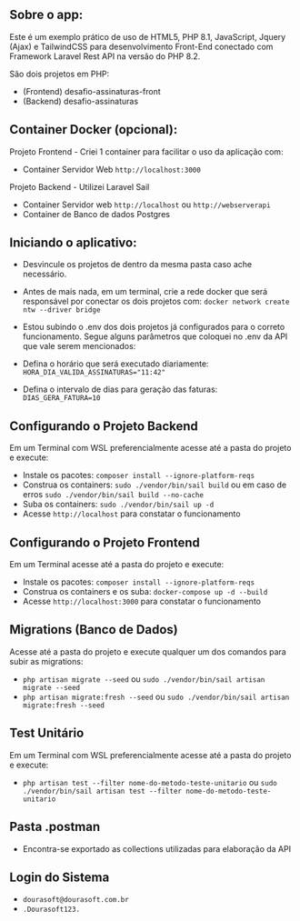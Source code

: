 ## Sobre o app:

Este é um exemplo prático de uso de HTML5, PHP 8.1, JavaScript, Jquery (Ajax) e TailwindCSS
para desenvolvimento Front-End conectado com Framework Laravel Rest API na versão do PHP 8.2.

São dois projetos em PHP:
- (Frontend) desafio-assinaturas-front
- (Backend)  desafio-assinaturas

## Container Docker (opcional):

Projeto Frontend - Criei 1 container para facilitar o uso da aplicação com:
- Container Servidor Web `http://localhost:3000`

Projeto Backend - Utilizei Laravel Sail
 - Container Servidor web `http://localhost` ou `http://webserverapi`
 - Container de Banco de dados Postgres

## Iniciando o aplicativo:

- Desvincule os projetos de dentro da mesma pasta caso ache necessário.

- Antes de mais nada, em um terminal, crie a rede docker que será responsável por conectar 
os dois projetos com: `docker network create ntw --driver bridge`

- Estou subindo o .env dos dois projetos já configurados para o correto funcionamento.
Segue alguns parâmetros que coloquei no .env da API que vale serem mencionados:

- Defina o horário que será executado diariamente: `HORA_DIA_VALIDA_ASSINATURAS="11:42"`

- Defina o intervalo de dias para geração das faturas: `DIAS_GERA_FATURA=10`

## Configurando o Projeto Backend

Em um Terminal com WSL preferencialmente acesse até a pasta do projeto e execute:
- Instale os pacotes: `composer install --ignore-platform-reqs`
- Construa os containers: `sudo ./vendor/bin/sail build` ou em caso de erros `sudo ./vendor/bin/sail build --no-cache`
- Suba os containers: `sudo ./vendor/bin/sail up -d`
- Acesse `http://localhost` para constatar o funcionamento

## Configurando o Projeto Frontend

Em um Terminal acesse até a pasta do projeto e execute:
- Instale os pacotes: `composer install --ignore-platform-reqs`
- Construa os containers e os suba: `docker-compose up -d --build`
- Acesse `http://localhost:3000` para constatar o funcionamento

## Migrations (Banco de Dados)

Acesse até a pasta do projeto e execute qualquer um dos comandos para subir as migrations:
- `php artisan migrate --seed` ou `sudo ./vendor/bin/sail artisan migrate --seed` 
- `php artisan migrate:fresh --seed` ou `sudo ./vendor/bin/sail artisan migrate:fresh --seed`

## Test Unitário

Em um Terminal com WSL preferencialmente acesse até a pasta do projeto e execute:
- `php artisan test --filter nome-do-metodo-teste-unitario` ou `sudo ./vendor/bin/sail artisan test --filter nome-do-metodo-teste-unitario` 

## Pasta .postman

- Encontra-se exportado as collections utilizadas para elaboração da API

## Login do Sistema

- `dourasoft@dourasoft.com.br`
- `.Dourasoft123.` 